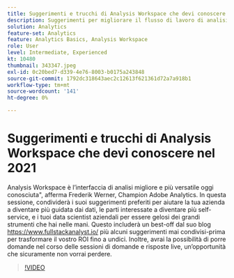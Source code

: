 ```yaml
---
title: Suggerimenti e trucchi di Analysis Workspace che devi conoscere nel 2021
description: Suggerimenti per migliorare il flusso di lavoro di analisi ed evidenziare le recenti innovazioni all’interno di Adobe Analytics
solution: Analytics
feature-set: Analytics
feature: Analytics Basics, Analysis Workspace
role: User
level: Intermediate, Experienced
kt: 10480
thumbnail: 343347.jpeg
exl-id: 0c20bed7-d339-4e76-8003-b0175a243848
source-git-commit: 1792dc318643aec2c12613f621361d72a7a918b1
workflow-type: tm+mt
source-wordcount: '141'
ht-degree: 0%

---
```


# Suggerimenti e trucchi di Analysis Workspace che devi conoscere nel 2021

Analysis Workspace è l’interfaccia di analisi migliore e più versatile oggi conosciuta&quot;, afferma Frederik Werner, Champion Adobe Analytics. In questa sessione, condividerà i suoi suggerimenti preferiti per aiutare la tua azienda a diventare più guidata dai dati, le parti interessate a diventare più self-service, e i tuoi data scientist aziendali per essere gelosi dei grandi strumenti che hai nelle mani. Questo includerà un best-off dal suo blog https://www.fullstackanalyst.io/ più alcuni suggerimenti mai condivisi-prima per trasformare il vostro ROI fino a undici. Inoltre, avrai la possibilità di porre domande nel corso delle sessioni di domande e risposte live, un’opportunità che sicuramente non vorrai perdere.

>[!VIDEO](https://video.tv.adobe.com/v/343347/?quality=12&learn=on)
